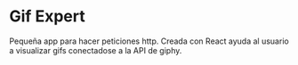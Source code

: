 # Gif Expert

Pequeña app para hacer peticiones http. Creada con React ayuda al usuario a visualizar gifs conectadose a la API de giphy.